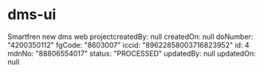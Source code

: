 # dms-ui

Smartfren new dms web projectcreatedBy: null
createdOn: null
doNumber: "4200350112"
fgCode: "8603007"
iccid: "89622858003716823952"
id: 4
mdnNo: "88806554017"
status: "PROCESSED"
updatedBy: null
updatedOn: null
